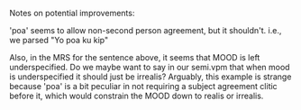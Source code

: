 Notes on potential improvements:

'poa' seems to allow non-second person agreement, but it shouldn't.
      i.e., we parsed "Yo poa ku kip"

Also, in the MRS for the sentence above, it seems that MOOD is left underspecified.
Do we maybe want to say in our semi.vpm that when mood is underspecified it should
just be irrealis?
Arguably, this example is strange because 'poa' is a bit peculiar in not requiring
a subject agreement clitic before it, which would constrain the MOOD down to realis or irrealis.